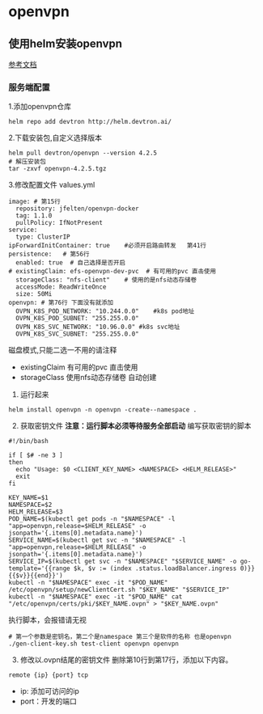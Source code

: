 # openvpn
## 使用helm安装openvpn
[参考文档](https://artifacthub.io/packages/helm/devtron/openvpn?modal=install)
### 服务端配置
1.添加openvpn仓库
```
helm repo add devtron http://helm.devtron.ai/
```
2.下载安装包,自定义选择版本
```
helm pull devtron/openvpn --version 4.2.5
# 解压安装包
tar -zxvf openvpn-4.2.5.tgz
```
3.修改配置文件 values.yml
```
image: # 第15行
  repository: jfelten/openvpn-docker
  tag: 1.1.0
  pullPolicy: IfNotPresent
service:
  type: ClusterIP
ipForwardInitContainer: true	#必须开启路由转发   第41行
persistence:   # 第56行
  enabled: true  # 自己选择是否开启
# existingClaim: efs-openvpn-dev-pvc  # 有可用的pvc 直击使用
  storageClass: "nfs-client"	# 使用的是nfs动态存储卷
  accessMode: ReadWriteOnce
  size: 50Mi
openvpn: # 第76行 下面没有就添加
  OVPN_K8S_POD_NETWORK: "10.244.0.0"	#k8s pod地址
  OVPN_K8S_POD_SUBNET: "255.255.0.0"
  OVPN_K8S_SVC_NETWORK: "10.96.0.0"	#k8s svc地址
  OVPN_K8S_SVC_SUBNET: "255.255.0.0"
```
磁盘模式,只能二选一不用的请注释
* existingClaim  有可用的pvc 直击使用
* storageClass 使用nfs动态存储卷 自动创建
1. 运行起来
```
helm install openvpn -n openvpn -create--namespace .
```
2. 获取密钥文件
**注意：运行脚本必须等待服务全部启动**
编写获取密钥的脚本
```
#!/bin/bash

if [ $# -ne 3 ]
then
  echo "Usage: $0 <CLIENT_KEY_NAME> <NAMESPACE> <HELM_RELEASE>"
  exit
fi

KEY_NAME=$1
NAMESPACE=$2
HELM_RELEASE=$3
POD_NAME=$(kubectl get pods -n "$NAMESPACE" -l "app=openvpn,release=$HELM_RELEASE" -o jsonpath='{.items[0].metadata.name}')
SERVICE_NAME=$(kubectl get svc -n "$NAMESPACE" -l "app=openvpn,release=$HELM_RELEASE" -o jsonpath='{.items[0].metadata.name}')
SERVICE_IP=$(kubectl get svc -n "$NAMESPACE" "$SERVICE_NAME" -o go-template='{{range $k, $v := (index .status.loadBalancer.ingress 0)}}{{$v}}{{end}}')
kubectl -n "$NAMESPACE" exec -it "$POD_NAME" /etc/openvpn/setup/newClientCert.sh "$KEY_NAME" "$SERVICE_IP"
kubectl -n "$NAMESPACE" exec -it "$POD_NAME" cat "/etc/openvpn/certs/pki/$KEY_NAME.ovpn" > "$KEY_NAME.ovpn"
```
执行脚本，会报错请无视
```
# 第一个参数是密钥名，第二个是namespace 第三个是软件的名称 也是openvpn
./gen-client-key.sh test-client openvpn openvpn
```
3. 修改以.ovpn结尾的密钥文件
删除第10行到第17行，添加以下内容。
```
remote {ip} {port} tcp
```
* ip: 添加可访问的ip
* port：开发的端口


